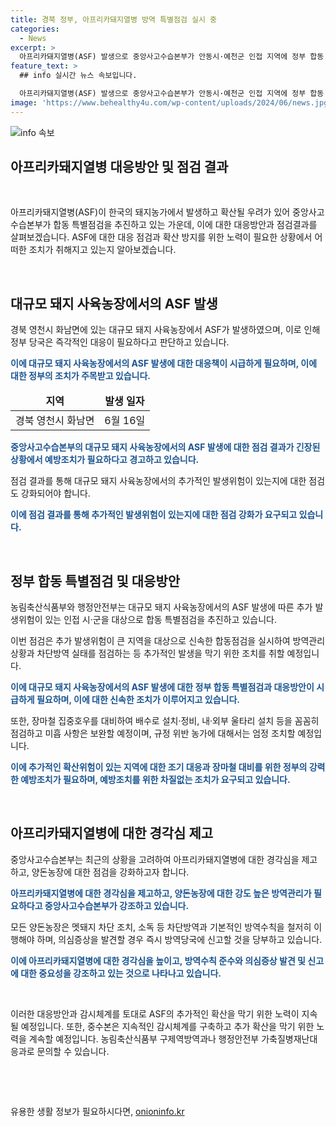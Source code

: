 ```yaml
---
title: 경북 정부, 아프리카돼지열병 방역 특별점검 실시 중
categories:
  - News
excerpt: >
  아프리카돼지열병(ASF) 발생으로 중앙사고수습본부가 안동시·예천군 인접 지역에 정부 합동 특별점검을 실시한다. 최근 추가 발생으로 확산 위험이 높아져, 농림축산식품부와 행정안전부가 합동으로 방역점검을 강화했다. 또한, 장마철 호우 대비를 위해 배수로 설치·정비, 울타리 설치 등을 철저히 점검하고 규정 위반 시 엄정 조치할 계획이다. 이에 대한 중수본의 대응은 지속적인 감시체계를 구축해 나가겠다는 것이며, 양돈농장의 방역관리를 강도 높게 요구하고 있다.
feature_text: >
  ## info 실시간 뉴스 속보입니다.

  아프리카돼지열병(ASF) 발생으로 중앙사고수습본부가 안동시·예천군 인접 지역에 정부 합동 특별점검을 실시한다. 최근 추가 발생으로 확산 위험이 높아져, 농림축산식품부와 행정안전부가 합동으로 방역점검을 강화했다. 또한, 장마철 호우 대비를 위해 배수로 설치·정비, 울타리 설치 등을 철저히 점검하고 규정 위반 시 엄정 조치할 계획이다. 이에 대한 중수본의 대응은 지속적인 감시체계를 구축해 나가겠다는 것이며, 양돈농장의 방역관리를 강도 높게 요구하고 있다.
image: 'https://www.behealthy4u.com/wp-content/uploads/2024/06/news.jpg'
---
```


<p><img src="https://www.behealthy4u.com/wp-content/uploads/2024/06/news.jpg" alt="info 속보" /></p>

<h2>아프리카돼지열병 대응방안 및 점검 결과</h2>

<p data-ke-size="size16">&nbsp;</p>

<p>아프리카돼지열병(ASF)이 한국의 돼지농가에서 발생하고 확산될 우려가 있어 중앙사고수습본부가 합동 특별점검을 추진하고 있는 가운데, 이에 대한 대응방안과 점검결과를 살펴보겠습니다. ASF에 대한 대응 점검과 확산 방지를 위한 노력이 필요한 상황에서 어떠한 조치가 취해지고 있는지 알아보겠습니다.</p>

<p data-ke-size="size16">&nbsp;</p>

<h2 data-ke-size="size26">대규모 돼지 사육농장에서의 ASF 발생</h2>

<p>경북 영천시 화남면에 있는 대규모 돼지 사육농장에서 ASF가 발생하였으며, 이로 인해 정부 당국은 즉각적인 대응이 필요하다고 판단하고 있습니다.</p>

<p><b><span style="color: #1a5490;">이에 대규모 돼지 사육농장에서의 ASF 발생에 대한 대응책이 시급하게 필요하며, 이에 대한 정부의 조치가 주목받고 있습니다.</span></b></p>

<table>
<thead>
<tr>
<td style="text-align: center; height: 17px;"><b>지역</b></td>
<td style="text-align: center; height: 17px;"><b>발생 일자</b></td>
</tr>
</thead>
<tbody>
<tr>
<td style="text-align: center; height: 17px;">경북 영천시 화남면</td>
<td style="text-align: center; height: 17px;">6월 16일</td>
</tr>
</tbody>
</table>

<p><b><span style="color: #1a5490;">중앙사고수습본부의 대규모 돼지 사육농장에서의 ASF 발생에 대한 점검 결과가 긴장된 상황에서 예방조치가 필요하다고 경고하고 있습니다.</span></b></p>

<p>점검 결과를 통해 대규모 돼지 사육농장에서의 추가적인 발생위험이 있는지에 대한 점검도 강화되어야 합니다.</p>

<p><b><span style="color: #1a5490;">이에 점검 결과를 통해 추가적인 발생위험이 있는지에 대한 점검 강화가 요구되고 있습니다.</span></b></p>

<p data-ke-size="size16">&nbsp;</p>

<h2 data-ke-size="size26">정부 합동 특별점검 및 대응방안</h2>

<p>농림축산식품부와 행정안전부는 대규모 돼지 사육농장에서의 ASF 발생에 따른 추가 발생위험이 있는 인접 시·군을 대상으로 합동 특별점검을 추진하고 있습니다.</p>

<p>이번 점검은 추가 발생위험이 큰 지역을 대상으로 신속한 합동점검을 실시하여 방역관리 상황과 차단방역 실태를 점검하는 등 추가적인 발생을 막기 위한 조치를 취할 예정입니다.</p>

<p><b><span style="color: #1a5490;">이에 대규모 돼지 사육농장에서의 ASF 발생에 대한 정부 합동 특별점검과 대응방안이 시급하게 필요하며, 이에 대한 신속한 조치가 이루어지고 있습니다.</span></b></p>

<p>또한, 장마철 집중호우를 대비하여 배수로 설치·정비, 내·외부 울타리 설치 등을 꼼꼼히 점검하고 미흡 사항은 보완할 예정이며, 규정 위반 농가에 대해서는 엄정 조치할 예정입니다.</p>

<p><b><span style="color: #1a5490;">이에 추가적인 확산위험이 있는 지역에 대한 조기 대응과 장마철 대비를 위한 정부의 강력한 예방조치가 필요하며, 예방조치를 위한 차질없는 조치가 요구되고 있습니다.</span></b></p>

<p data-ke-size="size16">&nbsp;</p>

<h2 data-ke-size="size26">아프리카돼지열병에 대한 경각심 제고</h2>

<p>중앙사고수습본부는 최근의 상황을 고려하여 아프리카돼지열병에 대한 경각심을 제고하고, 양돈농장에 대한 점검을 강화하고자 합니다.</p>

<p><b><span style="color: #1a5490;">아프리카돼지열병에 대한 경각심을 제고하고, 양돈농장에 대한 강도 높은 방역관리가 필요하다고 중앙사고수습본부가 강조하고 있습니다.</span></b></p>

<p>모든 양돈농장은 멧돼지 차단 조치, 소독 등 차단방역과 기본적인 방역수칙을 철저히 이행해야 하며, 의심증상을 발견할 경우 즉시 방역당국에 신고할 것을 당부하고 있습니다.</p>

<p><b><span style="color: #1a5490;">이에 아프리카돼지열병에 대한 경각심을 높이고, 방역수칙 준수와 의심증상 발견 및 신고에 대한 중요성을 강조하고 있는 것으로 나타나고 있습니다.</span></b></p>

<p data-ke-size="size16">&nbsp;</p>

<p>이러한 대응방안과 감시체계를 토대로 ASF의 추가적인 확산을 막기 위한 노력이 지속될 예정입니다. 또한, 중수본은 지속적인 감시체계를 구축하고 추가 확산을 막기 위한 노력을 계속할 예정입니다. 농림축산식품부 구제역방역과나 행정안전부 가축질병재난대응과로 문의할 수 있습니다.</p>

<p data-ke-size="size16">&nbsp;</p>

<p data-ke-size="size16">&nbsp;</p>
유용한 생활 정보가 필요하시다면, <a href="https://onioninfo.kr" rel="dofollow">onioninfo.kr</a>



